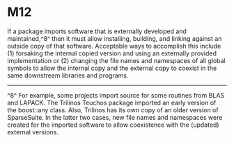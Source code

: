 # M12

If a package imports software that is externally developed and maintained,^8^ 
then it must allow
installing, building, and linking against an outside copy of that software. 
Acceptable ways to
accomplish this include (1) forsaking the internal copied version and using an 
externally provided
implementation or (2) changing the file names and namespaces of all global 
symbols to allow the
internal copy and the external copy to coexist in the same downstream libraries 
and programs.

------

^8^ For example, some projects import source for some routines from BLAS and 
LAPACK. The Trilinos Teuchos
package imported an early version of the boost::any class. Also, Trilinos has 
its own copy of an older version of
SparseSuite. In the latter two cases, new file names and namespaces were 
created for the imported software to
allow coexistence with the (updated) external versions.
